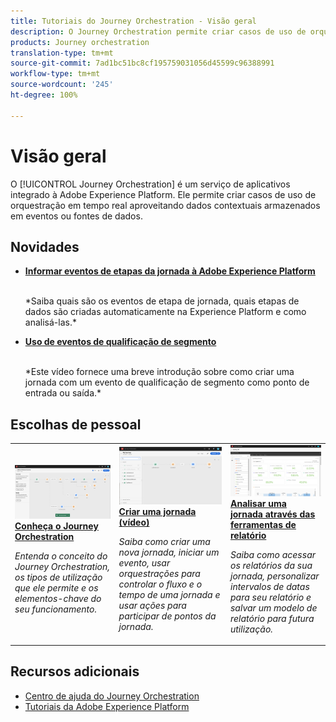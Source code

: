 ```yaml
---
title: Tutoriais do Journey Orchestration - Visão geral
description: O Journey Orchestration permite criar casos de uso de orquestração em tempo real aproveitando dados contextuais armazenados em eventos ou fontes de dados
products: Journey orchestration
translation-type: tm+mt
source-git-commit: 7ad1bc51bc8cf195759031056d45599c96388991
workflow-type: tm+mt
source-wordcount: '245'
ht-degree: 100%

---
```



# Visão geral

O [!UICONTROL Journey Orchestration] é um serviço de aplicativos integrado à Adobe Experience Platform. Ele permite criar casos de uso de orquestração em tempo real aproveitando dados contextuais armazenados em eventos ou fontes de dados.

## Novidades

* **[Informar eventos de etapas da jornada à Adobe Experience Platform](/help/reporting-step-events-to-adobe-experience-platform.md)**

   <br>
   *Saiba quais são os eventos de etapa de jornada, quais etapas de dados são criadas automaticamente na Experience Platform e como analisá-las.*
* **[Uso de eventos de qualificação de segmento](/help/using-segment-qualification-events.md)**

   <br>
   *Este vídeo fornece uma breve introdução sobre como criar uma jornada com um evento de qualificação de segmento como ponto de entrada ou saída.*

## Escolhas de pessoal

<table>
<tr>
  <td>
    <a href="./understanding-journey-orchestration.md">
      <img alt="Conheça o Journey Orchestration" src="./assets/journey-orchestration-example.png"/>
    </a>
    <div>
      <a href="./understanding-journey-orchestration.md">
    <strong>Conheça o Journey Orchestration</strong>
    </a>
    </div>
    <p>
    <em>Entenda o conceito do Journey Orchestration, os tipos de utilização que ele permite e os elementos-chave do seu funcionamento.</em>
    <p>
  </td>
  <td>
    <a href="./create-a-journey.md">
        <img alt="Criar uma jornada (vídeo)" src="./assets/journey34.png"/>
    </a>
    <div>
      <a href="./create-a-journey.md">
    <strong>Criar uma jornada (vídeo)</strong>
    </a>
    </div>
    <p>
    <em>Saiba como criar uma nova jornada, iniciar um evento, usar orquestrações para controlar o fluxo e o tempo de uma jornada e usar ações para participar de pontos da jornada.</em>
    <p>
  </td>
  <td>
   <a href="./analyze-a-journey-via-reporting-tools.md">
      <img alt="Analisar uma jornada através das ferramentas de relatório" src="./assets/dynamic_report_journey_8.png" />
    </a>
    <div>
      <a href="./analyze-a-journey-via-reporting-tools.md">
    <strong>Analisar uma jornada através das ferramentas de relatório</strong>
    </a>
    </div>
    <p>
    <em>Saiba como acessar os relatórios da sua jornada, personalizar intervalos de datas para seu relatório e salvar um modelo de relatório para futura utilização. </em>
    <p>
  </td>
</tr>
</table>

## Recursos adicionais

* [Centro de ajuda do Journey Orchestration](https://docs.adobe.com/content/help/pt-BR/journeys/using/journey-orchestration-home.html)
* [Tutoriais da Adobe Experience Platform](https://docs.adobe.com/content/help/pt-BR/platform-learn/tutorials/overview.html)

